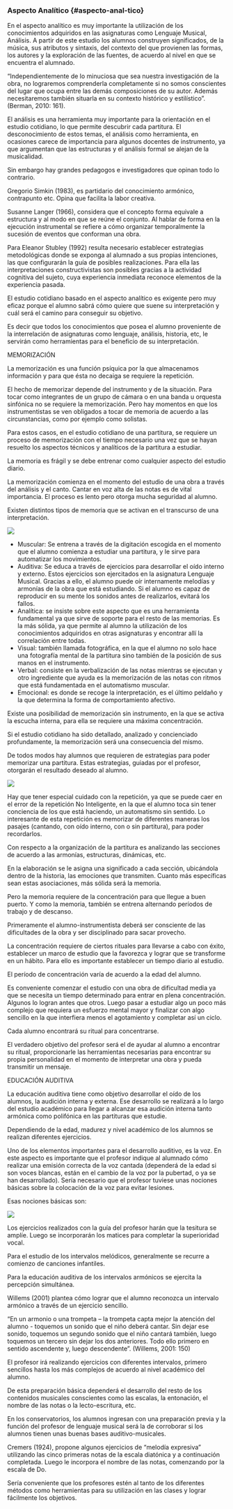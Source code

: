 ### Aspecto Analítico {#aspecto-anal-tico}

En el aspecto analítico es muy importante la utilización de los conocimientos adquiridos en las asignaturas como Lenguaje Musical, Análisis. A partir de este estudio los alumnos  construyen significados, de la música, sus atributos  y sintaxis, del contexto del que provienen las formas, los autores y la exploración de las fuentes, de acuerdo al nivel en que se encuentra el alumnado.

“Independientemente de lo minuciosa que sea nuestra investigación de la obra, no lograremos comprenderla completamente si no somos conscientes del lugar que ocupa entre las demás composiciones de su autor. Además necesitaremos también situarla en su contexto histórico y estilístico”. \(Berman, 2010: 161\).

El análisis es una herramienta muy importante para la orientación en el estudio cotidiano, lo que permite descubrir cada partitura. El desconocimiento de estos temas, el análisis como herramienta, en ocasiones carece de importancia para algunos docentes de instrumento, ya que argumentan que las estructuras y el análisis formal se alejan de la musicalidad.

Sin embargo hay grandes pedagogos e investigadores que opinan todo lo contrario.

Gregorio Simkin \(1983\), es partidario del conocimiento armónico, contrapunto etc. Opina que facilita la labor creativa.

Susanne Langer \(1966\), considera que el concepto forma equivale a estructura y al modo en que se reúne el conjunto. Al hablar de forma en la ejecución instrumental se refiere a cómo organizar temporalmente la sucesión de eventos que conforman una obra.

Para Eleanor Stubley \(1992\) resulta necesario establecer estrategias metodológicas donde se exponga al alumnado a sus propias intenciones, las que configurarán la guía de posibles realizaciones. Para ella las interpretaciones constructivistas son posibles gracias a la actividad cognitiva del sujeto, cuya experiencia inmediata reconoce elementos de la experiencia pasada.

El estudio cotidiano basado en el aspecto analítico es exigente pero muy eficaz porque el alumno sabrá cómo quiere que suene su interpretación y cuál será el camino para conseguir su objetivo.

Es decir que todos los conocimientos que posea el alumno proveniente de la interrelación de asignaturas como lenguaje, análisis, historia, etc, le servirán como herramientas para el beneficio de su interpretación.



MEMORIZACIÓN

La memorización es una función psíquica por la que almacenamos información y para que ésta no decaiga se requiere la repetición.

El hecho de memorizar depende del instrumento y de la situación. Para tocar como integrantes de un grupo de cámara o en una banda u orquesta sinfónica no se requiere la memorización. Pero hay momentos en que los instrumentistas se ven obligados a tocar de memoria de acuerdo a las circunstancias, como por ejemplo como solistas.

Para estos casos, en el estudio cotidiano de una partitura, se requiere un proceso de memorización con el tiempo necesario una vez que se hayan resuelto los aspectos técnicos y analíticos de la partitura a estudiar.

La memoria es frágil y se debe entrenar como cualquier aspecto del estudio diario.

La memorización comienza en el momento del estudio de una obra a través del análisis y el canto. Cantar en voz alta de las notas es de vital importancia. El proceso es lento pero otorga mucha seguridad al alumno.

Existen distintos tipos de memoria que se activan en el transcurso de una interpretación.

![](/images/image8.png)

* Muscular: Se entrena a través de la digitación escogida en el momento que el alumno comienza a estudiar una partitura, y le sirve para automatizar los movimientos.
* Auditiva: Se educa a través de ejercicios para desarrollar el oído interno y externo. Estos ejercicios son ejercitados en la asignatura Lenguaje Musical. Gracias a ello, el alumno puede oír internamente melodías y armonías de la obra que está estudiando. Si el alumno es capaz de reproducir en su mente los sonidos antes de realizarlos, evitará los fallos.
* Analítica: se insiste sobre este aspecto que es una herramienta fundamental  ya que sirve de soporte para el resto de las memorias. Es la más sólida, ya que permite al alumno la utilización de los conocimientos adquiridos en otras asignaturas y encontrar allí la correlación entre todas.
* Visual: también llamada fotográfica, en la que el alumno no solo hace una fotografía mental de la partitura sino también de la posición de sus manos en el instrumento.
* Verbal: consiste en la verbalización de las notas mientras se ejecutan y otro ingrediente que ayuda es la memorización de las notas con ritmos que está fundamentada en el automatismo muscular.
* Emocional: es donde se recoge la interpretación, es el último peldaño y la que determina la forma de comportamiento afectivo.

Existe una posibilidad de memorización sin instrumento, en la que se activa la escucha interna, para ella se requiere una máxima concentración.

Si el estudio cotidiano ha sido detallado, analizado y concienciado profundamente, la memorización será una consecuencia del mismo.

De todos modos hay alumnos que requieren de estrategias para poder memorizar una partitura. Estas estrategias, guiadas por el profesor, otorgarán el resultado deseado al alumno.

![](/images/image3.png)

Hay que tener especial cuidado con la repetición, ya que se puede caer en el error de la repetición No Inteligente, en la que el alumno toca sin tener conciencia de los que está haciendo, un automatismo sin sentido. Lo interesante de esta repetición es memorizar de diferentes maneras los pasajes \(cantando, con oído interno, con o sin partitura\), para poder recordarlos.

Con respecto a la organización de la partitura es analizando las secciones de acuerdo a las armonías, estructuras, dinámicas, etc.

En la elaboración se le asigna una significado a cada sección, ubicándola dentro de la historia, las emociones que transmiten. Cuanto más específicas sean estas asociaciones, más sólida será la memoria.

Pero la memoria requiere de la concentración para que llegue a buen puerto. Y como la memoria, también se entrena alternando períodos de trabajo y de descanso.

Primeramente el alumno-instrumentista deberá ser consciente de las dificultades de la obra y ser  disciplinado para sacar provecho.

La concentración requiere de ciertos rituales para llevarse a cabo con éxito, establecer un marco de estudio que la favorezca y lograr que se transforme en un hábito. Para ello es importante establecer un tiempo diario al estudio.

El período de concentración varía de acuerdo a la edad  del alumno.

Es conveniente comenzar el estudio con una obra de dificultad media ya que se necesita un tiempo determinado para entrar en plena concentración. Algunos lo logran antes que otros. Luego pasar a estudiar algo un poco más complejo que requiera un esfuerzo mental mayor y finalizar con algo sencillo en la que interfiera menos el agotamiento y completar así un ciclo.

Cada alumno encontrará su ritual para concentrarse.

El verdadero objetivo del profesor será el de ayudar al alumno a encontrar su ritual, proporcionarle las herramientas necesarias para encontrar su propia personalidad en el momento de interpretar una obra y pueda transmitir un mensaje.



EDUCACIÓN AUDITIVA

La educación auditiva tiene como objetivo  desarrollar el oído de los alumnos, la audición interna y externa. Ese desarrollo se realizará a lo largo del estudio académico para llegar a alcanzar esa audición interna tanto armónica como polifónica en las partituras que estudie.

Dependiendo de la edad, madurez y nivel académico de los alumnos se realizan diferentes ejercicios.

Uno de los elementos importantes para el desarrollo auditivo, es la voz. En este aspecto es importante que el profesor indique al alumnado cómo realizar una emisión correcta de la voz cantada \(dependerá de la edad si son voces blancas, están en el cambio  de la voz por la pubertad, o ya se han desarrollado\). Sería necesario que el profesor tuviese unas nociones básicas sobre la colocación de la voz para evitar lesiones.

Esas nociones básicas son:

![](images/image6.png)

Los ejercicios realizados con la guía del profesor harán que la tesitura se amplíe. Luego se incorporarán los matices para completar la superioridad vocal.

Para el estudio de los intervalos melódicos, generalmente se recurre a comienzo de canciones infantiles.

Para la educación auditiva de los intervalos armónicos se ejercita la percepción simultánea.

Willems \(2001\)  plantea cómo lograr que el alumno reconozca un intervalo armónico a través de un ejercicio sencillo.

“En un armonio o una trompeta – la trompeta capta mejor la atención del alumno -  toquemos un sonido que el niño deberá cantar. Sin dejar ese sonido, toquemos un segundo sonido que el niño cantará también, luego toquemos un tercero sin dejar los dos anteriores. Todo ello primero en sentido ascendente y, luego descendente”. \(Willems, 2001: 150\)

El profesor irá realizando ejercicios con diferentes intervalos, primero sencillos hasta los más complejos de acuerdo al nivel académico del alumno.

De esta preparación básica dependerá el desarrollo del resto de los contenidos musicales conscientes como las escalas, la entonación, el nombre de las notas o la lecto-escritura, etc.

En los conservatorios, los alumnos ingresan con una preparación previa y la función del profesor de lenguaje musical será la de corroborar si los alumnos tienen unas buenas bases auditivo-musicales.

Cremers \(1924\), propone algunos ejercicios de “melodía expresiva” utilizando las cinco primeras notas de la escala diatónica y a continuación completada. Luego le incorpora el nombre de las notas, comenzando por la escala de Do.

Sería conveniente que los profesores estén al tanto de los diferentes métodos como herramientas para su utilización en las clases y lograr fácilmente los objetivos.

